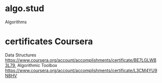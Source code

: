 # algo.stud
Algorithms
# certificates Coursera
Data Structures https://www.coursera.org/account/accomplishments/certificate/BE7LGLWB3L79, Algorithmic Toolbox https://www.coursera.org/account/accomplishments/certificate/L3CM4YU9N8HV
